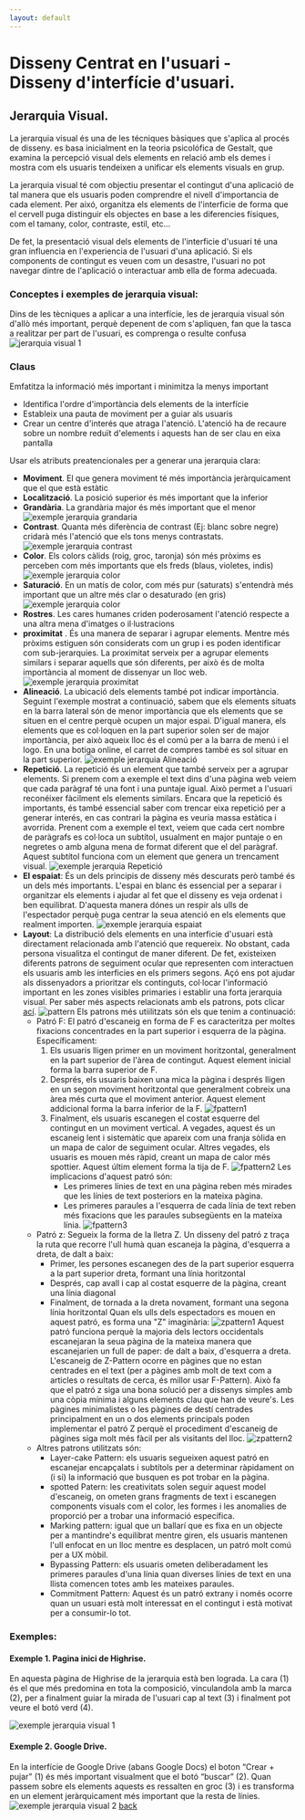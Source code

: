 ```yaml
---
layout: default
---
```


# Disseny Centrat en l'usuari - Disseny d'interfície d'usuari.


## Jerarquia Visual.

La jerarquia visual és una de les técniques bàsiques que s'aplica al procés de disseny. es basa inicialment en la teoria psicolófica de Gestalt, que examina la percepció visual dels elements en relació amb els demes i mostra com els usuaris tendeixen a unificar els elements visuals en grup. 

La jerarquia visual té com objectiu presentar el contingut d'una aplicació de tal manera que els usuaris poden comprendre el nivell d'importancia de cada element. Per aixó, organitza els elements de l'interficie de forma que el cervell puga distinguir els objectes en base a les diferencies físiques, com el tamany, color, contraste, estil, etc... 

De fet, la presentació visual dels elements de l'interficie d'usuari té una gran influencia en l'experiencia de l'usuari d'una aplicació. Si els components de contingut es veuen com un desastre, l'usuari no pot navegar dintre de l'aplicació o interactuar amb ella de forma adecuada. 

### Conceptes i exemples de jerarquia visual:

Dins de les tècniques a aplicar a una interfície, les de jerarquia visual són d'allò més important, perquè depenent de com s'apliquen, fan que la tasca a realitzar per part de l'usuari, es comprenga o resulte confusa
![jerarquia visual 1](./images/jerarquiaVisual1.png)
### Claus

Emfatitza la informació més important i minimitza la menys important

- Identifica l'ordre d'importància dels elements de la interfície
- Estableix una pauta de moviment per a guiar als usuaris
- Crear un centre d'interés que atraga l'atenció. L'atenció ha de recaure sobre un nombre reduït d'elements i aquests han de ser clau en eixa pantalla

Usar els atributs preatencionales per a generar una jerarquia clara:

- **Moviment**. El que genera moviment té més importància jeràrquicament que el que està estàtic
- **Localització**. La posició superior és més important que la inferior
- **Grandària**. La grandària major és més important que el menor
![exemple jerarquia grandaria](./images/elementsjv1.jpg)
- **Contrast**. Quanta més diferència de contrast (Ej: blanc sobre negre) cridarà més l'atenció que els tons menys contrastats.
![exemple jerarquia contrast](./images/elementsjv2.jpg)
- **Color**. Els colors càlids (roig, groc, taronja) són més pròxims es perceben com més importants que els freds (blaus, violetes, indis)
![exemple jerarquia color](./images/elementsjv3.jpg)
- **Saturació**. En un matís de color, com més pur (saturats) s'entendrà més important que un altre més clar o desaturado (en gris)
![exemple jerarquia color](./images/elementsjv8.png)
- **Rostres**. Les cares humanes criden poderosament l'atenció respecte a una altra mena d'imatges o il·lustracions
- **proximitat** . És una manera de separar i agrupar elements. Mentre més pròxims estiguen són considerats com un grup i es poden identificar com sub-jerarquies. La proximitat serveix per a agrupar elements similars i separar aquells que són diferents, per això és de molta importància al moment de dissenyar un lloc web.
![exemple jerarquia proximitat](./images/elementsjv4.jpg)
- **Alineació**. La ubicació dels elements també pot indicar importància. Seguint l'exemple mostrat a continuació, sabem que els elements situats en la barra lateral són de menor importància que els elements que se situen en el centre perquè ocupen un major espai. D'igual manera, els elements que es col·loquen en la part superior solen ser de major importància, per això aqueix lloc és el comú per a la barra de menú i el logo. En una botiga online, el carret de compres també es sol situar en la part superior.
![exemple jerarquia Alineació](./images/elementsjv5.jpg)
- **Repetició**. La repetició és un element que també serveix per a agrupar elements. Si prenem com a exemple el text dins d'una pàgina web veiem que cada paràgraf té una font i una puntaje igual. Això permet a l'usuari reconéixer fàcilment els elements similars.
	Encara que la repetició és importants, és també essencial saber com trencar eixa repetició per a generar interés, en cas contrari la pàgina es veuria massa estàtica i avorrida. Prenent com a exemple el text, veiem que cada cert nombre de paràgrafs es col·loca un subtítol, usualment en major puntaje o en negretes o amb alguna mena de format diferent que el del paràgraf. Aquest subtítol funciona com un element que genera un trencament visual.
![exemple jerarquia Repetició](./images/elementsjv6.jpg)
- **El espaiat**: És un dels principis de disseny més descurats però també és un dels més importants.
	L'espai en blanc és essencial per a separar i organitzar els elements i ajudar al fet que el disseny es veja ordenat i ben equilibrat. D'aquesta manera dónes un respir als ulls de l'espectador perquè puga centrar la seua atenció en els elements que realment importen.
![exemple jerarquia espaiat](./images/elementsjv7.webp)
- **Layout**: La distribució dels elements en una interficie d'usuari està directament relacionada amb l'atenció que requereix. No obstant, cada persona visualitza el contingut de maner diferent. De fet, existeixen diferents patrons de seguiment ocular que representen com interactuen els usuaris amb les interficies en els primers segons. Açó ens pot ajudar als dissenyadors a prioritzar els continguts, col·locar l'informació important en  les zones visibles primaries  i establir una forta jerarquia visual.
	Per saber més aspects relacionats amb els patrons, pots clicar [ací](https://appdesignbook.com/es/contenidos/patrones-interaccion-moviles).
	![pattern](./images/pattern.png)
	Els patrons més utiilitzats són els que tenim a continuació:
	- Patró F: El patró d'escaneig en forma de F es caracteritza per moltes fixacions concentrades en la part superior i esquerra de la pàgina. Específicament:
		1. Els usuaris lligen primer en un moviment horitzontal, generalment en la part superior de l'àrea de contingut. Aquest element inicial forma la barra superior de F.
		2. Després, els usuaris baixen una mica la pàgina i després lligen en un segon moviment horitzontal que generalment cobreix una àrea més curta que el moviment anterior. Aquest element addicional forma la barra inferior de la F.
		![fpattern1](./images/fpattern1.jpeg)
		3. Finalment, els usuaris escanegen el costat esquerre del contingut en un moviment vertical. A vegades, aquest és un escaneig lent i sistemàtic que apareix com una franja sòlida en un mapa de calor de seguiment ocular. Altres vegades, els usuaris es mouen més ràpid, creant un mapa de calor més spottier. Aquest últim element forma la tija de F.
		![fpattern2](./images/fpattern2.jpeg)
		Les implicacions d'aquest patró són:
			- Les primeres línies de text en una pàgina reben més mirades que les línies de text posteriors en la mateixa pàgina.
			- Les primeres paraules a l'esquerra de cada línia de text reben més fixacions que les paraules subsegüents en la mateixa línia. 
	![fpattern3](./images/fpattern3.png)
	- Patró z: Segueix la forma de la lletra Z. Un disseny del patró z traça la ruta que recorre l'ull humà quan escaneja la pàgina, d'esquerra a dreta, de dalt a baix:
		- Primer, les persones escanegen des de la part superior esquerra a la part superior dreta, formant una línia horitzontal
		- Després, cap avall i cap al costat esquerre de la pàgina, creant una línia diagonal
		- Finalment, de tornada a la dreta novament, formant una segona línia horitzontal
		Quan els ulls dels espectadors es mouen en aquest patró, es forma una "Z" imaginària:
	![zpattern1](./images/zpattern.jpg)
		Aquest patró funciona perquè la majoria dels lectors occidentals escanejaran la seua pàgina de la mateixa manera que escanejarien un full de paper: de dalt a baix, d'esquerra a dreta.
		L'escaneig de Z-Pattern ocorre en pàgines que no estan centrades en el text (per a pàgines amb molt de text com a articles o resultats de cerca, és millor usar F-Pattern). Això fa que el patró z siga una bona solució per a dissenys simples amb una còpia mínima i alguns elements clau que han de veure's. Les pàgines minimalistes o les pàgines de destí centrades principalment en un o dos elements principals poden implementar el patró Z perquè el procediment d'escaneig de pàgines siga molt més fàcil per als visitants del lloc.
		![zpattern2](./images/zpattern2.png)
	- Altres patrons utilitzats són:
		- Layer-cake Pattern: els usuaris segueixen aquest patró en escanejar encapçalats i subtítols per a determinar ràpidament on (i si) la informació que busquen es pot trobar en la pàgina.
		- spotted Patern: les creativitats solen seguir aquest model d'escaneig, on ometen grans fragments de text i escanegen components visuals com el color, les formes i les anomalies de proporció per a trobar una informació específica.
		- Marking pattern: igual que un ballarí que es fixa en un objecte per a mantindre's equilibrat mentre giren, els usuaris mantenen l'ull enfocat en un lloc mentre es desplacen, un patró molt comú per a UX mòbil.
		- Bypassing Pattern: els usuaris ometen deliberadament les primeres paraules d'una línia quan diverses línies de text en una llista comencen totes amb les mateixes paraules.
		- Commitment Pattern: Aquest és un patró extrany i només ocorre quan un usuari està molt interessat en el contingut i està motivat per a consumir-lo tot.
		
### Exemples:

#### Exemple 1. Pagina inici de Highrise. 

En aquesta pàgina de Highrise de la jerarquia està ben lograda. La cara (1) és el que més predomina en tota la composició, vinculandola amb la marca (2), per a finalment guiar la mirada de l'usuari cap al text (3) i finalment pot veure el botó verd (4).

![exemple jerarquia visual 1](./images/examplejv1.png)

#### Exemple 2. Google Drive. 
En la interfície de Google Drive (abans Google Docs) el boton “Crear + pujar” (1) és més important visualment que el botó “buscar” (2).
Quan passem sobre els elements aquests es ressalten en groc (3) i es transforma en un element jeràrquicament més important que la resta de línies. 
![exemple jerarquia visual 2](./images/exemplejv2.png)
[back](../metiprot.html)